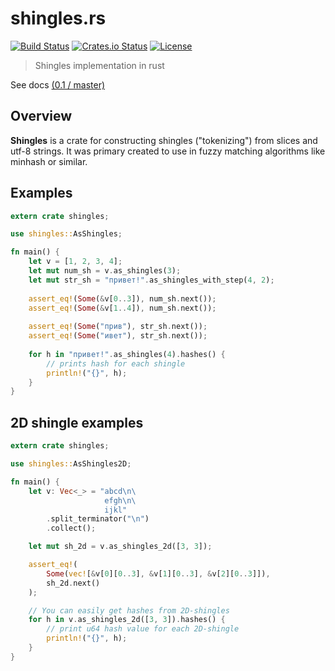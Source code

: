 shingles.rs
====

[![Build Status](https://secure.travis-ci.org/dimack/shingles.rs.svg?branch=master)](https://travis-ci.org/dimack/shingles.rs)
[![Crates.io Status](http://meritbadge.herokuapp.com/shingles)](https://crates.io/crates/shingles)
[![License](https://img.shields.io/badge/license-MIT-blue.svg)](https://raw.githubusercontent.com/dimack/shingles.rs/master/LICENSE)

>  Shingles implementation in rust

See docs [(0.1 / master)](https://dimack.github.io/shingles.rs/0.1/shingles/)

## Overview
**Shingles** is a crate for constructing shingles ("tokenizing") from slices and utf-8 strings.
It was primary created to use in fuzzy matching algorithms like minhash or similar.

## Examples
```rust
extern crate shingles;

use shingles::AsShingles;

fn main() {
    let v = [1, 2, 3, 4];
    let mut num_sh = v.as_shingles(3);
    let mut str_sh = "привет!".as_shingles_with_step(4, 2);
    
    assert_eq!(Some(&v[0..3]), num_sh.next());
    assert_eq!(Some(&v[1..4]), num_sh.next());
    
    assert_eq!(Some("прив"), str_sh.next());
    assert_eq!(Some("ивет"), str_sh.next());
    
    for h in "привет!".as_shingles(4).hashes() {
        // prints hash for each shingle
        println!("{}", h);
    }
}
```

## 2D shingle examples
```rust
extern crate shingles;

use shingles::AsShingles2D;

fn main() {
    let v: Vec<_> = "abcd\n\
                     efgh\n\
                     ijkl"
        .split_terminator("\n")
        .collect();

    let mut sh_2d = v.as_shingles_2d([3, 3]);

    assert_eq!(
        Some(vec![&v[0][0..3], &v[1][0..3], &v[2][0..3]]),
        sh_2d.next()
    );

    // You can easily get hashes from 2D-shingles
    for h in v.as_shingles_2d([3, 3]).hashes() {
        // print u64 hash value for each 2D-shingle
        println!("{}", h);
    }
}
```
